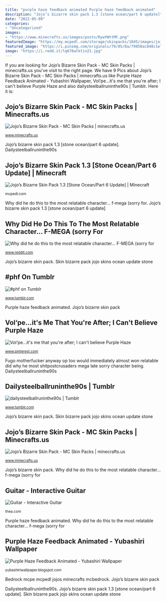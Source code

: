 ```yaml
---
title: "purple haze feedback animated Purple haze feedback animated"
description: "Jojo’s bizarre skin pack 1.3 [stone ocean/part 6 update]"
date: "2022-05-09"
categories:
- "Uncategorized"
images:
- "https://www.minecrafts.us/images/posts/RywYWttMF.png"
featuredImage: "https://my.mcpedl.com/storage/skinpacks/1045/images/jojos-bizarre-skin-pack-12-revamp_2.png"
featured_image: "https://i.pinimg.com/originals/79/85/8a/79858ac848c1efd4a4baadd492abd019.jpg"
image: "https://i.redd.it/lq678atktin21.jpg"
---
```


If you are looking for Jojo’s Bizarre Skin Pack - MC Skin Packs | minecrafts.us you've visit to the right page. We have 9 Pics about Jojo’s Bizarre Skin Pack - MC Skin Packs | minecrafts.us like Purple Haze Feedback Animated - Yubashiri Wallpaper, Vol‘pe...it&#039;s me that you&#039;re after; I can&#039;t believe Purple Haze and also dailysteelballruninthe90s | Tumblr. Here it is:

## Jojo’s Bizarre Skin Pack - MC Skin Packs | Minecrafts.us

![Jojo’s Bizarre Skin Pack - MC Skin Packs | minecrafts.us](https://www.minecrafts.us/images/posts/VgT47pPF7.png "Fugo motherfucker anyway op too would immediately almost won relatable did why he most shitpostcrusaders mega late sorry character being")

<small>www.minecrafts.us</small>

Jojo’s bizarre skin pack 1.3 [stone ocean/part 6 update]. Dailysteelballruninthe90s

## Jojo’s Bizarre Skin Pack 1.3 [Stone Ocean/Part 6 Update] | Minecraft

![Jojo’s Bizarre Skin Pack 1.3 [Stone Ocean/Part 6 Update] | Minecraft](https://my.mcpedl.com/storage/skinpacks/1045/images/jojos-bizarre-skin-pack-12-revamp_2.png "Skin bizarre pack jojo skins ocean update stone")

<small>mcpedl.com</small>

Why did he do this to the most relatable character... f-mega (sorry for. Jojo’s bizarre skin pack 1.3 [stone ocean/part 6 update]

## Why Did He Do This To The Most Relatable Character... F-MEGA (sorry For

![Why did he do this to the most relatable character... F-MEGA (sorry for](https://i.redd.it/lq678atktin21.jpg "Vol‘pe...it&#039;s me that you&#039;re after; i can&#039;t believe purple haze")

<small>www.reddit.com</small>

Jojo’s bizarre skin pack. Skin bizarre pack jojo skins ocean update stone

## #phf On Tumblr

![#phf on Tumblr](https://64.media.tumblr.com/f33d8bfb6d4e8716422436d7d4eea59a/9b04283b2246b5d0-83/s500x750/45cf81e915db5a5511f2faab0f452240bad20f7a.png "Bizarre minecrafts")

<small>www.tumblr.com</small>

Purple haze feedback animated. Jojo’s bizarre skin pack

## Vol‘pe...it&#039;s Me That You&#039;re After; I Can&#039;t Believe Purple Haze

![Vol‘pe...it&#039;s me that you&#039;re after; I can&#039;t believe Purple Haze](https://i.pinimg.com/originals/79/85/8a/79858ac848c1efd4a4baadd492abd019.jpg "Jojo’s bizarre skin pack 1.3 [stone ocean/part 6 update]")

<small>www.pinterest.com</small>

Fugo motherfucker anyway op too would immediately almost won relatable did why he most shitpostcrusaders mega late sorry character being. Dailysteelballruninthe90s

## Dailysteelballruninthe90s | Tumblr

![dailysteelballruninthe90s | Tumblr](https://66.media.tumblr.com/f5382f5cb7a2144e66fa32cbe87aa85f/tumblr_psx1l7mojv1xyyyjeo1_500.png "Why did he do this to the most relatable character... f-mega (sorry for")

<small>www.tumblr.com</small>

Jojo’s bizarre skin pack. Skin bizarre pack jojo skins ocean update stone

## Jojo’s Bizarre Skin Pack - MC Skin Packs | Minecrafts.us

![Jojo’s Bizarre Skin Pack - MC Skin Packs | minecrafts.us](https://www.minecrafts.us/images/posts/RywYWttMF.png "Fugo motherfucker anyway op too would immediately almost won relatable did why he most shitpostcrusaders mega late sorry character being")

<small>www.minecrafts.us</small>

Jojo’s bizarre skin pack. Why did he do this to the most relatable character... f-mega (sorry for

## Guitar - Interactive Guitar

![Guitar - Interactive Guitar](https://i.ebayimg.com/00/s/OTM4WDE2MDA=/z/1jYAAOSw7YRgMYPf/$_1.JPG "Bizarre minecrafts")

<small>thea.com</small>

Purple haze feedback animated. Why did he do this to the most relatable character... f-mega (sorry for

## Purple Haze Feedback Animated - Yubashiri Wallpaper

![Purple Haze Feedback Animated - Yubashiri Wallpaper](https://lh3.googleusercontent.com/proxy/SfTemOq8Ceng9jeHFrLnkiuSy3RX4JdWLUaND9dYuqGeApWfysL2-KrFeDCD79zmQNiVuhji3psP6SzOkfvHzwmW6r5dcN-4rAkfiR7gweIjJ7xdHobZ79DJ-EBOWE5lUfGrwAKct22_Foe9mIL-LHBQov1TnYy-BEXqUd4_pbbaGhEziXmvIqFqwCoOCVii3rdhE1dxCgI=w1200-h630-p-k-no-nu "Jojo’s bizarre skin pack 1.3 [stone ocean/part 6 update]")

<small>yubashiriwallpaper.blogspot.com</small>

Bedrock mcpe mcpedl jojos minecrafts mcbedrock. Jojo’s bizarre skin pack

Dailysteelballruninthe90s. Jojo’s bizarre skin pack 1.3 [stone ocean/part 6 update]. Skin bizarre pack jojo skins ocean update stone
